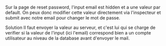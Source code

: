 Sur la page de reset password, l'input email est hidden et a une valeur par default.
On peux donc modifier cette valeur directement via l'inspecteur et submit avec notre email pour changer le mot de passe.

Solution
Il faut envoyer la valeur au serveur, et c'est lui qui se charge de verifier si la valeur de l'input (ici l'email) correspond bien a un compte utilisateur au niveau de la database avant d'envoyer le mail.